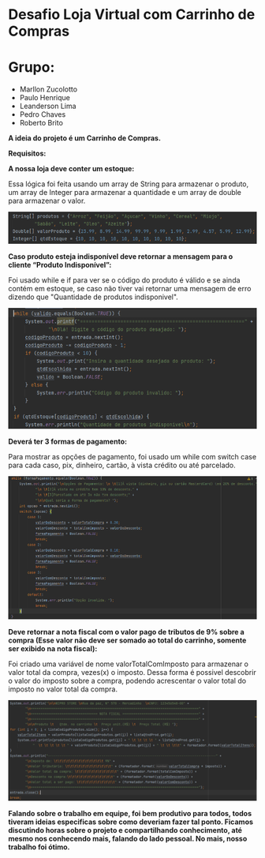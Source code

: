 # Desafio Loja Virtual com Carrinho de Compras

# Grupo:
* Marllon Zucolotto
* Paulo Henrique
* Leanderson Lima
* Pedro Chaves
* Roberto Brito

 **A ideia do projeto é um Carrinho de Compras.**

**Requisitos:**

**A nossa loja deve conter um estoque:**

Essa lógica foi feita usando um array de String para armazenar o produto, um array de Integer para armazenar a quantidade e um array de double para armazenar o valor.

![img.png](img.png)

**Caso produto esteja indisponível deve retornar a mensagem para o cliente “Produto Indisponível”:**

Foi usado while e if para ver se o código do produto é válido e se ainda contém em estoque, se caso não tiver vai retornar uma mensagem de erro dizendo que "Quantidade de produtos indisponivel".

![img_1.png](img_1.png)

**Deverá ter 3 formas de pagamento:**

Para mostrar as opções de pagamento, foi usado um while com switch case para cada caso, pix, dinheiro, cartão, à vista crédito ou até parcelado.

![img_2.png](img_2.png)

**Deve retornar a nota fiscal com o valor pago de tributos de 9% sobre a compra (Esse valor não deve ser
somado ao total do carrinho, somente ser exibido na nota fiscal):**

Foi criado uma variável de nome valorTotalComImposto para armazenar o valor total da compra, vezes(x) o imposto. Dessa forma é possivel descobrir o valor do imposto sobre a compra, podendo acrescentar o valor total do imposto no valor total da compra.

![img_3.png](img_3.png)


**Falando sobre o trabalho em equipe, foi bem produtivo para todos, todos tiveram ideias especificas sobre como deveriam fazer tal ponto. Ficamos discutindo horas sobre o projeto e compartilhando conhecimento, até mesmo nos conhecendo mais, falando do lado pessoal. No mais, nosso trabalho foi ótimo.**   




